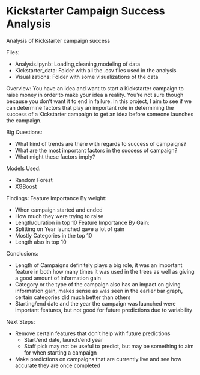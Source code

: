 # Kickstarter Campaign Success Analysis
Analysis of Kickstarter campaign success

Files:
- Analysis.ipynb: Loading,cleaning,modeling of data
- Kickstarter_data: Folder with all the .csv files used in the analysis
- Visualizations: Folder with some visualizations of the data

Overview:
You have an idea and want to start a Kickstarter campaign to raise money in order to make your idea a reality. You’re not sure though because you don’t want it to end in failure.
In this project, I aim to see if we can determine factors that play an important role in determining the success of a Kickstarter campaign to get an idea before someone launches the campaign.

Big Questions:
- What kind of trends are there with regards to success of campaigns?
- What are the most important factors in the success of campaign?
- What might these factors imply?

Models Used:
- Random Forest
- XGBoost

Findings:
Feature Importance By weight:
- When campaign started and ended
- How much they were trying to raise
- Length/duration in top 10
Feature Importance By Gain:
- Splitting on Year launched gave a lot of gain
- Mostly Categories in the top 10
- Length also in top 10

Conclusions:
- Length of Campaigns definitely plays a big role, it was an important feature in both how many times it was used in the trees as well as giving a good amount of information gain
- Category or the type of the campaign also has an impact on giving information gain, makes sense as was seen in the earlier bar graph, certain categories did much better than others
- Starting/end date and the year the campaign was launched were important features, but not good for future predictions due to variability

Next Steps:
- Remove certain features that don’t help with future predictions
  - Start/end date, launch/end year
  - Staff pick may not be useful to predict, but may be something to aim for when starting a campaign
- Make predictions on campaigns that are currently live and see how accurate they are once completed


